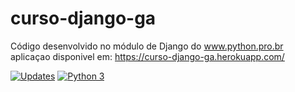 # curso-django-ga
Código desenvolvido no módulo de Django do www.python.pro.br
aplicaçao disponivel em: https://curso-django-ga.herokuapp.com/


[![Updates](https://pyup.io/repos/github/gustavossandrin/curso-django-ga/shield.svg)](https://pyup.io/repos/github/gustavossandrin/curso-django-ga/)
[![Python 3](https://pyup.io/repos/github/gustavossandrin/curso-django-ga/python-3-shield.svg)](https://pyup.io/repos/github/gustavossandrin/curso-django-ga/)
